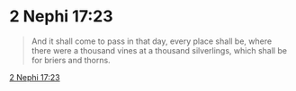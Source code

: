 # 2 Nephi 17:23

> And it shall come to pass in that day, every place shall be, where there were a thousand vines at a thousand silverlings, which shall be for briers and thorns.

[2 Nephi 17:23](https://www.churchofjesuschrist.org/study/scriptures/bofm/2-ne/17?lang=eng&id=p23#p23)


